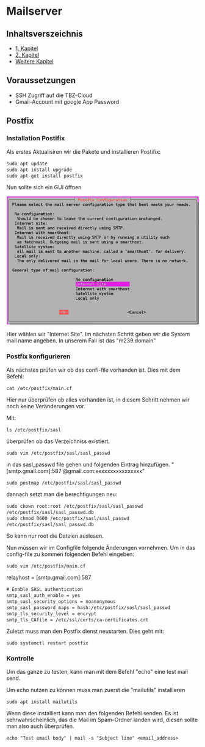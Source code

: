 # Mailserver

## Inhaltsverszeichnis
- [1. Kapitel](#1-kapitel)
- [2. Kapitel](#2-kapitel)
- [Weitere Kapitel](#weitere-kapitel)

## Voraussetzungen
 - SSH Zugriff auf die TBZ-Cloud
 - Gmail-Account mit google App Password


## Postfix

### Installation Postifix
Als erstes Aktualisiren wir die Pakete und installieren Postifix:

```
sudo apt update
sudo apt install upgrade
sudo apt-get install postfix
```
Nun sollte sich ein GUI öffnen


![Postfix](images/Postfix.PNG)

Hier wählen wir "Internet Site". Im nächsten Schritt geben wir die System mail name angeben. In unserem Fall ist das "m239.domain"


 ### Postfix konfigurieren
Als nächstes prüfen wir ob das confi-file vorhanden ist. Dies mit dem Befehl:
```
cat /etc/postfix/main.cf
```

Hier nur überprüfen ob alles vorhanden ist, in diesem Schritt nehmen wir noch keine Veränderungen vor.

Mit:
```
ls /etc/postfix/sasl	
```
überprüfen ob das Verzeichniss existiert.

```
sudo vim /etc/postfix/sasl/sasl_passwd
```
in das sasl_passwd file gehen und folgenden Eintrag hinzufügen.
" [smtp.gmail.com]:587 <Eigene-GMail-Adresse>@gmail.com:xxxxxxxxxxxxxxxx"


```
sudo postmap /etc/postfix/sasl/sasl_passwd
```
dannach setzt man die berechtigungen neu:
```
sudo chown root:root /etc/postfix/sasl/sasl_passwd /etc/postfix/sasl/sasl_passwd.db
sudo chmod 0600 /etc/postfix/sasl/sasl_passwd /etc/postfix/sasl/sasl_passwd.db
```
So kann nur root die Dateien auslesen.

Nun müssen wir im Configfile folgende Änderungen vornehmen. Um in das config-file zu kommen folgenden Befehl eingeben:
```
sudo vim /etc/postfix/main.cf
```

relayhost = [smtp.gmail.com]:587

	# Enable SASL authentication
	smtp_sasl_auth_enable = yes
	smtp_sasl_security_options = noanonymous
	smtp_sasl_password_maps = hash:/etc/postfix/sasl/sasl_passwd
	smtp_tls_security_level = encrypt
	smtp_tls_CAfile = /etc/ssl/certs/ca-certificates.crt

Zuletzt muss man den Postfix dienst neustarten. Dies geht mit: 
```
sudo systemctl restart postfix
```

### Kontrolle
Um das ganze zu testen, kann man mit dem Befehl "echo" eine test mail send.

Um echo nutzen zu können muss man zuerst die "mailutils" installieren
```
sudo apt install mailutils
```
Wenn diese installiert kann man den folgenden Befehl senden. Es ist sehrwahrscheinlich, das die Mail im Spam-Ordner landen wird, diesen sollte man also auch überprüfen.

```
echo "Test email body" | mail -s "Subject line" <email_address>
```
